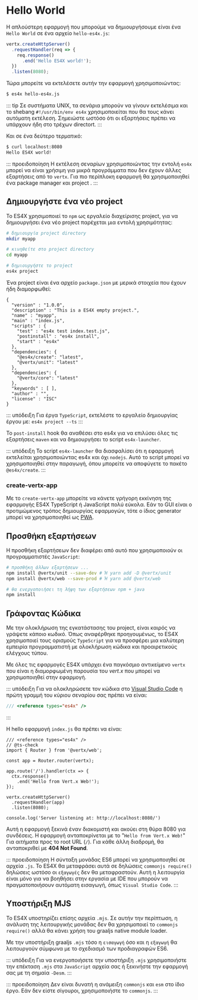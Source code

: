 # Hello World

Η απλούστερη εφαρμογή που μπορούμε να δημιουργήσουμε είναι ένα ``Hello World`` σε ένα αρχείο ``hello-es4x.js``:

```js
vertx.createHttpServer()
  .requestHandler(req => {
    req.response()
      .end('Hello ES4X world!');
  })
  .listen(8080);
```

Τώρα μπορείτε να εκτελέσετε αυτήν την εφαρμογή χρησιμοποιώντας:

```bash
$ es4x hello-es4x.js
```

::: tip
Σε συστήματα UNIX, τα σενάρια μπορούν να γίνουν εκτελέσιμα και το shebang `#!/usr/bin/env es4x` χρησιμοποιείται που θα τους κάνει αυτόματη εκτέλεση. Σημειώστε ωστόσο ότι οι εξαρτήσεις πρέπει να υπάρχουν ήδη στο τρέχων directort.
:::

Και σε ένα δεύτερο τερματικό:

```bash
$ curl localhost:8080
Hello ES4X world!
```

::: προειδοποίηση
Η εκτέλεση σεναρίων χρησιμοποιώντας την εντολή ``es4x`` μπορεί να είναι χρήσιμη για μικρά προγράμματα που δεν έχουν άλλες εξαρτήσεις από το ``vertx``. Για πιο περίπλοκη εφαρμογή θα χρησιμοποιηθεί ένα package manager και project .
:::

## Δημιουργήστε ένα νέο project

Το ES4X χρησιμοποιεί το ``npm`` ως εργαλείο διαχείρισης project, για να δημιουργήσει ένα νέο project παρέχεται μια εντολή χρησιμότητας:

```bash
# δημιουργία project directory
mkdir myapp

# κινηθείτε στο project directory
cd myapp

# δημιουργήστε το project
es4x project
```

Ένα project είναι ένα αρχείο `package.json` με μερικά στοιχεία που έχουν ήδη διαμορφωθεί:

```json{7-9,11-17}
{
  "version" : "1.0.0",
  "description" : "This is a ES4X empty project.",
  "name" : "myapp",
  "main" : "index.js",
  "scripts" : {
    "test" : "es4x test index.test.js",
    "postinstall" : "es4x install",
    "start" : "es4x"
  },
  "dependencies": {
    "@es4x/create": "latest",
    "@vertx/unit": "latest"
  },
  "dependencies": {
    "@vertx/core": "latest"
  },
  "keywords" : [ ],
  "author" : "",
  "license" : "ISC"
}
```

::: υπόδειξη
Για έργα ``TypeScript``, εκτελέστε το εργαλείο δημιουργίας έργου με: ``es4x project --ts``
:::

Το `post-install` hook θα αναθέσει στο es4x για να επιλύσει όλες τις εξαρτήσεις  ``maven`` και να δημιουργήσει το script ``es4x-launcher``.

::: υπόδειξη
Το script ``es4x-launcher`` θα διασφαλίσει ότι η εφαρμογή εκτελείται χρησιμοποιώντας es4x και όχι ``nodejs``. Αυτό το script μπορεί να χρησιμοποιηθεί στην παραγωγή, όπου μπορείτε να αποφύγετε το πακέτο ``@es4x/create``.
:::

### create-vertx-app

Με το ``create-vertx-app`` μπορείτε να κάνετε γρήγορη εκκίνηση της εφαρμογής ES4X TypeScript ή JavaScript πολύ εύκολα. Εάν το GUI είναι ο προτιμώμενος τρόπος δημιουργίας εφαρμογών, τότε ο ίδιος generator μπορεί να χρησιμοποιηθεί ως
 [PWA](https://vertx-starter.jetdrone.xyz/#npm).

<asciinema :src="$withBase('/cast/es4x-ts.cast')" cols="80" rows="24" />

## Προσθήκη εξαρτήσεων

Η προσθήκη εξαρτήσεων δεν διαφέρει από αυτό που χρησιμοποιούν οι προγραμματιστές ``JavaScript``:

```bash
# προσθήκη άλλων εξαρτήσεων ...
npm install @vertx/unit --save-dev # Ή yarn add -D @vertx/unit
npm install @vertx/web --save-prod # Ή yarn add @vertx/web

# θα ενεργοποιήσει τη λήψη των εξαρτήσεων npm + java
npm install
```

## Γράφοντας Κώδικα

Με την ολοκλήρωση της εγκατάστασης του project, είναι καιρός να γράψετε κάποιο κωδικό. Όπως αναφέρθηκε προηγουμένως, το ES4X χρησιμοποιεί τους ορισμούς ``TypeScript`` για να προσφέρει μια καλύτερη εμπειρία προγραμματιστή με ολοκλήρωση κώδικα και προαιρετικούς ελέγχους τύπου.

Με όλες τις εφαρμογές ES4X υπάρχει ένα παγκόσμιο αντικείμενο ``vertx`` που είναι η διαμορφωμένη παρουσία του *vert.x* που μπορεί να χρησιμοποιηθεί στην εφαρμογή.

::: υπόδειξη
Για να ολοκληρώσετε τον κώδικα στο [Visual Studio Code](https://code.visualstudio.com/) η πρώτη γραμμή του κύριου σεναρίου σας πρέπει να είναι:

```js
/// <reference types="es4x" />
```
:::

Η hello εφαρμογή ``index.js`` θα πρέπει να είναι:

```js{1-2}
/// <reference types="es4x" />
// @ts-check
import { Router } from '@vertx/web';

const app = Router.router(vertx);

app.route('/').handler(ctx => {
  ctx.response()
    .end('Hello from Vert.x Web!');
});

vertx.createHttpServer()
  .requestHandler(app)
  .listen(8080);

console.log('Server listening at: http://localhost:8080/')
```

Αυτή η εφαρμογή ξεκινά έναν διακομιστή και ακούει στη θύρα 8080 για συνδέσεις. Η εφαρμογή ανταποκρίνεται με το "``Hello from Vert.x Web!``" Για αιτήματα προς το root URL (`/`). Για κάθε άλλη διαδρομή, θα ανταποκριθεί με **404 Not Found**.

::: προειδοποίηση
Η σύνταξη μονάδας ES6 μπορεί να χρησιμοποιηθεί σε αρχεία `.js`. Το ES4X θα μεταφράσει αυτά σε δηλώσεις ``commonjs require()`` δηλώσεις ωστόσο οι ``εξαγωγές`` δεν θα μεταφραστούν. Αυτή η λειτουργία είναι μόνο για να βοηθήσει στην εργασία με IDE που μπορούν να πραγματοποιήσουν αυτόματη εισαγωγή, όπως ``Visual Studio Code``.
:::

## Υποστήριξη MJS

Το ES4X υποστηρίζει επίσης αρχεία ``.mjs``. Σε αυτήν την περίπτωση, η ανάλυση της λειτουργικής μονάδας δεν θα χρησιμοποιεί το ``commonjs``  ``require()`` αλλά θα κάνει χρήση του graaljs native module loader.

Με την υποστήριξη graaljs ``.mjs`` τόσο η ``εισαγωγή`` όσο και η ``εξαγωγή`` θα λειτουργούν σύμφωνα με το σχεδιασμό των προδιαγραφών ES6.

::: υπόδειξη
Για να ενεργοποιήσετε την υποστήριξη ``.mjs`` χρησιμοποιήστε την επέκταση ``.mjs`` στα  ``JavaScript`` αρχεία σας ή ξεκινήστε την εφαρμογή σας με τη σημαία ``-Desm``.
:::

::: προειδοποίηση
Δεν είναι δυνατή η ανάμειξη ``commonjs`` και ``esm`` στο ίδιο έργο. Εάν δεν είστε σίγουροι, χρησιμοποιήστε το ``commonjs``.
:::
